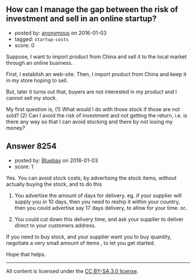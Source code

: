 ## How can I manage the gap between the risk of investment and sell in an online startup?

- posted by: [anonymous](https://stackexchange.com/users/53211/anonymous) on 2016-01-03
- tagged: `startup-costs`
- score: 0

<p>Suppose, I want to import product from China and sell it to the local market through an online business.</p>

<p>First, I establish an web-site. Then, I import product from China and keep it in my store hoping to sell.</p>

<p>But, later it turns out that, buyers are not interested in my product and I cannot sell my stock.</p>

<p>My first question is, (1) What would I do with those stock if those are not sold? (2) Can I avoid the risk of investment and not getting the return, i.e. is there any way so that I can avoid stocking and there by not losing my money?</p>



## Answer 8254

- posted by: [Bluebay](https://stackexchange.com/users/7562754/bluebay) on 2016-01-03
- score: 1

<p>Yes. You can avoid stock costs, by advertising the stock items, without actually buying the stock, and to do this</p>

<ol>
<li><p>You advertise the amount of days for delivery.  eg. if  your supplier will supply you in 10 days, then you need to reship it within your country, then you could advertise say 17 days delivery, to allow for your time.  or..</p></li>
<li><p>You could cut down this delivery time, and ask your supplier to deliver direct to your customers  address. </p></li>
</ol>

<p>If you need to buy stock, and  your supplier want you to buy quantity, negotiate a very small amount of items , to let you get started.  </p>

<p>Hope that helps.</p>




---

All content is licensed under the [CC BY-SA 3.0 license](https://creativecommons.org/licenses/by-sa/3.0/).

